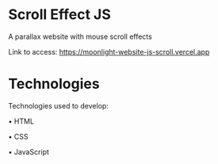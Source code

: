 # Scroll Effect JS
A parallax website with mouse scroll effects

Link to access: https://moonlight-website-js-scroll.vercel.app

# Technologies

Technologies used to develop:

• HTML

• CSS

• JavaScript

